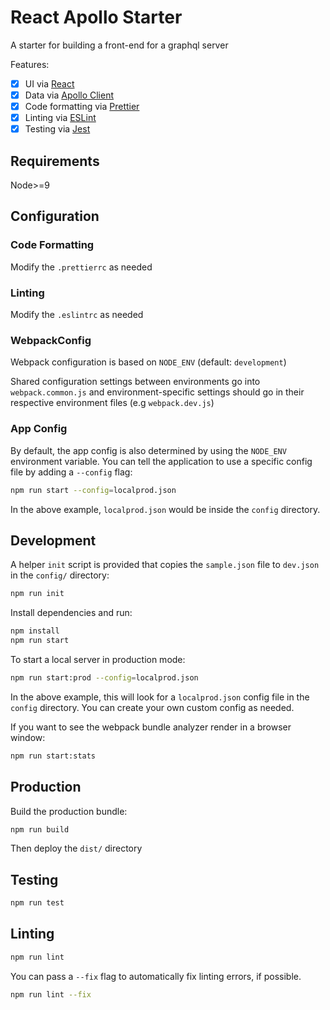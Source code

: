 # React Apollo Starter

A starter for building a front-end for a graphql server

Features: 
 - [x] UI via [React](https://github.com/facebook/react)
 - [x] Data via [Apollo Client](https://github.com/apollographql/apollo-client)
 - [x] Code formatting via [Prettier](https://github.com/prettier/prettier)
 - [x] Linting via [ESLint](https://github.com/eslint/eslint)
 - [x] Testing via [Jest](https://github.com/facebook/jest)

## Requirements

Node>=9

## Configuration

### Code Formatting
Modify the `.prettierrc` as needed

### Linting
Modify the `.eslintrc` as needed

### WebpackConfig

Webpack configuration is based on `NODE_ENV` (default: `development`)

Shared configuration settings between environments go into `webpack.common.js` and environment-specific settings should go in their respective environment files (e.g `webpack.dev.js`) 

### App Config

By default, the app config is also determined by using the `NODE_ENV` environment variable. You can tell the application to use a specific config file by adding a `--config` flag:

```bash
npm run start --config=localprod.json
```

In the above example, `localprod.json` would be inside the `config` directory. 

## Development

A helper `init` script is provided that copies the `sample.json` file to `dev.json` in the `config/` directory:
```bash
npm run init
```

Install dependencies and run:
```bash
npm install
npm run start
```

To start a local server in production mode:
```bash
npm run start:prod --config=localprod.json
```

In the above example, this will look for a `localprod.json` config file in the `config` directory. You can create your own custom config as needed. 

If you want to see the webpack bundle analyzer render in a browser window:
```bash
npm run start:stats
```

## Production

Build the production bundle:
```bash
npm run build
```
Then deploy the `dist/` directory

## Testing
```bash
npm run test
```

## Linting
```bash
npm run lint
```

You can pass a `--fix` flag to automatically fix linting errors, if possible.

```bash
npm run lint --fix
```
